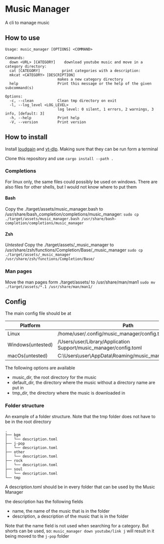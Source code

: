# Music Manager

A cli to manage music

## How to use

```text
Usage: music_manager [OPTIONS] <COMMAND>

Commands:
  down <URL> [CATEGORY]    download youtube music and move in a category directory: 
  cat [CATEGORY]          print categories with a description: 
  mkcat <CATEGORY> [DESCRIPTION]  
                        makes a new category directory
  help                  Print this message or the help of the given subcommand(s)

Options:
  -c, --clean           Clean tmp directory on exit
  -l, --log_level <LOG_LEVEL>  
                        log level: 0 silent, 1 errors, 2 warnings, 3 info, [default: 3]
  -h, --help            Print help
  -V, --version         Print version
```

## How to install

Install [loudgain](https://github.com/Moonbase59/loudgain "https://github.com/Moonbase59/loudgain") and [yt-dlp](https://github.com/yt-dlp/yt-dlp "https://github.com/yt-dlp/yt-dlp"). Making sure that they can be run form a terminal

Clone this repository and use `cargo install --path .`

### Completions

For linux only, the same files could possibly be used on windows.
There are also files for other shells, but I would not know where to put them

#### Bash

Copy the ./target/assets/music_manager.bash to /usr/share/bash_completion/completions/music_manager:
`sudo cp ./target/assets/music_manager.bash /usr/share/bash-completion/completions/music_manager`

#### Zsh

*Untested*
Copy the ./target/assets/_music_manager to /usr/share/zsh/functions/Completion/Base/_music_manager
`sudo cp ./target/assets/_music_manager /usr/share/zsh/functions/Completion/Base/`

### Man pages

Move the man pages form ./target/assets/ to /usr/share/man/man1
`sudo mv ./target/assets/*.1 /usr/share/man/man1/`

## Config

The main config file should be at

| Platform          | Path                                                              |
|-------------------|-------------------------------------------------------------------|
| Linux             | /home/user/.config/music_manager/config.toml                      |
| Windows(untested) | /Users/user/Library/Application Support/music_manager/config.toml |
| macOs(untested)   | C:\Users\user\AppData\Roaming/music_manager/config.toml           |

The following options are available

- music_dir, the root directory for the music
- default_dir, the directory where the music without a directory name are put in
- tmp_dir, the directory where the music is downloaded in

### Folder structure

An example of a folder structure. Note that the tmp folder does not have to be in the root directory

```text
.
├── bgm
│   └── description.toml
├── j-pop
│   └── description.toml
├── other
│   └── description.toml
├── rock
│   └── description.toml
├── soul
│   └── description.toml
└── tmp
```

A description.toml should be in every folder that can be used by the Music Manager

the description has the following fields

- name, the name of the music that is in the folder
- description, a description of the music that is in the folder

Note that the name field is not used when searching for a category. But shorts can be used, so: `music_manager down youtube/link j` will result in it being moved to the `j-pop` folder
